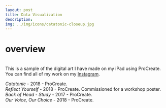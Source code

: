 ```yaml
---
layout: post
title: Data Visualization
description: 
img: ../img/icons/catatonic-closeup.jpg
---
```


# overview
<br/> This is a sample of the digital art I have made on my iPad using ProCreate. You can find all of my work on my [Instagram](https://www.instagram.com/trananart). 


<div class="imag_row">
	<img class="col three" src="../../img/digital/catatonic.jpg" alt="" />
</div>
<div class="col three caption">
<i>Catatonic</i> - 2018 - ProCreate. </div>

<div class="imag_row">
	<img class="col three" src="../../img/digital/reflectyourself.jpg" alt="" />
</div>
<div class="col three caption">
<i>Reflect Yourself</i> - 2018 - ProCreate. Commissioned for a workshop poster.</div>

<div class="imag_row">
	<img class="col three" src="../../img/digital/backofhead.jpg" alt="" />
</div>
<div class="col three caption">
<i>Back of Head - Study</i> - 2017 - ProCreate. </div>

<div class="imag_row">
	<img class="col three" src="../../img/digital/ourvoiceourchoice.jpg" alt="" />
</div>
<div class="col three caption">
<i>Our Voice, Our Choice</i> - 2018 - ProCreate. </div>
